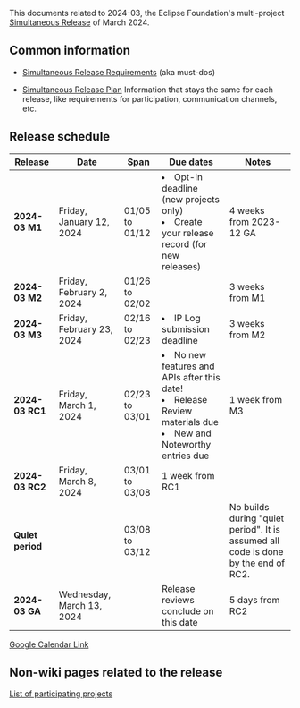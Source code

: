 This documents related to 2024-03, the Eclipse Foundation's multi-project [Simultaneous Release](../Simultaneous_Release.md) of March 2024.

## Common information

- [Simultaneous Release Requirements](Simultaneous_Release_Requirements.md)  (aka must-dos)


- [Simultaneous Release Plan](Simultaneous_Release_Plan.md)  Information that stays the same for each release, like requirements for participation, communication channels, etc.

## Release schedule
| **Release** | **Date** | **Span** | **Due dates** | **Notes** |
|---|---|---|---|---|
| **2024-03 M1** | Friday, January 12, 2024 | 01/05 to 01/12 | <li>Opt-in deadline (new projects only)<li>Create your release record (for new releases) | 4 weeks from 2023-12 GA |
| **2024-03 M2** | Friday, February 2, 2024 | 01/26 to 02/02 | | 3 weeks from M1 |
| **2024-03 M3** | Friday, February 23, 2024 | 02/16 to 02/23 | <li>IP Log submission deadline | 3 weeks from M2 |
| **2024-03 RC1** | Friday, March 1, 2024 | 02/23 to 03/01 | <li>No new features and APIs after this date!<li>Release Review materials due<li>New and Noteworthy entries due | 1 week from M3 |
| **2024-03 RC2** | Friday, March 8, 2024 | 03/01 to 03/08 | 1 week from RC1 |
| **Quiet period** | | 03/08 to 03/12 | | No builds during "quiet period". It is assumed all code is done by the end of RC2. |
| **2024-03 GA** | Wednesday, March 13, 2024 | | Release reviews conclude on this date | 5 days from RC2 |


<!-- googlecalendar width="600" height="400" title="Planning Council Calendar">gchs7nm4nvpm837469ddj9tjlk@group.calendar.google.com&dates=20240301%2F20240331</googlecalendar -->
[Google Calendar Link](https://calendar.google.com/calendar/embed?src=gchs7nm4nvpm837469ddj9tjlk@group.calendar.google.com&dates=20231201%2F20240331&hl=en&mode=AGENDA) <!-- markdown-link-check-disable-line -->

## Non-wiki pages related to the release

[List of participating
projects](https://projects.eclipse.org/releases/2024-03)

